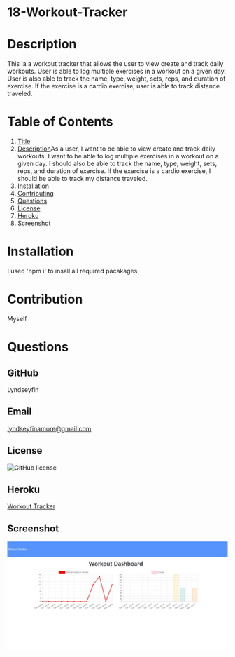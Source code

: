 # 18-Workout-Tracker

# Description
This ia a workout tracker that allows the user to view create and track daily workouts. User is able to log multiple exercises in a workout on a given day. User is also able to track the name, type, weight, sets, reps, and duration of exercise. If the exercise is a cardio exercise, user is able to track distance traveled.

# Table of Contents
1. [Title](Title)
2. [Description](#description)As a user, I want to be able to view create and track daily workouts. I want to be able to log multiple exercises in a workout on a given day. I should also be able to track the name, type, weight, sets, reps, and duration of exercise. If the exercise is a cardio exercise, I should be able to track my distance traveled.
3. [Installation](#installation)
4. [Contributing](#contribution)
5. [Questions](#questions)
6. [License](#license)
7. [Heroku](#Heroku)
8. [Screenshot](#screenshot)
# Installation 
I used 'npm i' to insall all required pacakages.
# Contribution
Myself
# Questions
## GitHub 
 Lyndseyfin
## Email 
 lyndseyfinamore@gmail.com
## License
![GitHub license](https://img.shields.io/badge/license-MIT-brightgreen)
## Heroku
<a href="https://safe-ridge-92206.herokuapp.com/exercise?id=60d3d6c2e3040800154206b7">Workout Tracker</a>

## Screenshot
![screenshot](images/wt.jpg)


